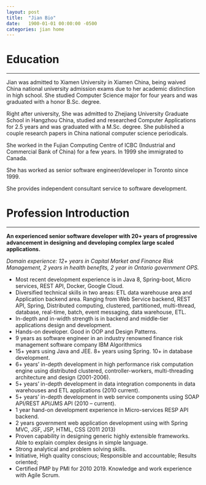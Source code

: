 ```yaml
---
layout: post
title:  "Jian Bio"
date:   1900-01-01 00:00:00 -0500
categories: jian home
---
```


# Education
----------
Jian was admitted to Xiamen University in Xiamen China, being waived China national university admission exams due to her academic distinction in high school. She studied Computer Science major for four years and was graduated with a honor B.Sc. degree.

Right after university, She was admitted to Zhejiang University Graduate School in Hangzhou China, studied and researched Computer Applications for 2.5 years and was graduated with a M.Sc. degree. She published a couple research papers in China national computer science periodicals.

She worked in the Fujian Computing Centre of ICBC (Industrial and Commercial Bank of China) for a few years. In 1999 she immigrated to Canada.

She has worked as senior software engineer/developer in Toronto since 1999.

She provides independent consultant service to software development.  


# Profession Introduction

----------

**An experienced senior software developer with 20+ years of progressive advancement in designing and developing complex large scaled applications.**

*Domain experience: 12+ years in Capital Market and Finance Risk Management, 2 years in health benefits, 2 year in Ontario government OPS.*
 
- Most recent development experience is in Java 8, Spring-boot, Micro services, REST API, Docker, Google Cloud.
- Diversified technical skills in two areas: ETL data warehouse area and Application backend area. Ranging from Web Service backend, REST API, Spring, Distributed computing, clustered, partitioned, multi-thread, database, real-time, batch, event messaging, data warehouse, ETL.
- In-depth and in-width strength is in backend and middle-tier applications design and development.
- Hands-on developer. Good in OOP and Design Patterns. 
- 9 years as software engineer in an industry renowned finance risk management software company IBM Algorithmics 
- 15+ years using Java and JEE. 8+ years using Spring. 10+ in database development.
- 6+ years’ in-depth development in high performance risk computation engine using distributed clustered, controller-workers, multi-threading architecture and design (2001-2006). 
- 5+ years’ in-depth development in data integration components in data warehouses and ETL applications (2010 current).
- 5+ years’ in-depth development in web service components using SOAP API/REST API/JMS API (2010 – current).
- 1 year hand-on development experience in Micro-services RESP API backend.
- 2 years government web application development using with Spring MVC, JSF, JSP, HTML, CSS (2011 2013)
- Proven capability in designing generic highly extensible frameworks. Able to explain complex designs in simple language.
- Strong analytical and problem solving skills. 
- Initiative, High quality conscious; Responsible and accountable; Results oriented; 
- Certified PMP by PMI for 2010 2019. Knowledge and work experience with Agile Scrum.
